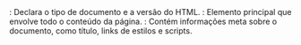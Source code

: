 
<!DOCTYPE html>: Declara o tipo de documento e a versão do HTML.
<html>: Elemento principal que envolve todo o conteúdo da página.
<head>: Contém informações meta sobre o documento, como título, links de estilos e scripts.
<title>: Define o título da página, que aparece na aba do navegador.
<meta>: Fornece metadados, como descrição e charset.
Charset ou conjunto de caracteres: é uma especificação que define como os caracteres são representados em um documento. Ele garante que textos em diferentes idiomas e símbolos sejam exibidos corretamente. No HTML, o charset mais comum é o UTF-8
<link>: Usado para vincular arquivos externos, como folhas de estilo (CSS).
<script>: Inclui scripts (geralmente JavaScript).
<body>: Contém o conteúdo visível da página, como texto, imagens e links.
Estruturas de conteúdo:
<h1> a <h6>: Títulos e subtítulos, onde <h1> é o mais importante.
<p>: Parágrafo de texto.
<a>: Hiperlink para navegar entre páginas.
<img>: Insere imagens.
<div>: Um contêiner genérico para agrupar elementos.
Formulários:
<button>: Botão clicável.
<input>: Campos de entrada, como texto, botão, etc.
<textarea>: Área de texto para entrada de múltiplas linhas.
